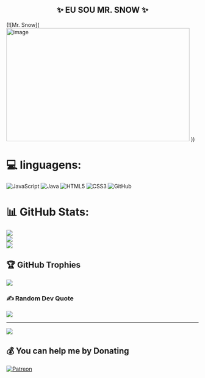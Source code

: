  <h2 align="center">
  <div class="led-marquee">
    <span>✨ EU SOU MR. SNOW ✨</span>
  </div>
</h2>
(![Mr. Snow](<img width="480" height="296" alt="image" src="https://github.com/user-attachments/assets/2054286b-3c53-4d79-96b8-dd4f10363cf6" />
))

 


# 💻 linguagens:
![JavaScript](https://img.shields.io/badge/javascript-%23323330.svg?style=for-the-badge&logo=javascript&logoColor=%23F7DF1E) ![Java](https://img.shields.io/badge/java-%23ED8B00.svg?style=for-the-badge&logo=openjdk&logoColor=white) ![HTML5](https://img.shields.io/badge/html5-%23E34F26.svg?style=for-the-badge&logo=html5&logoColor=white) ![CSS3](https://img.shields.io/badge/css3-%231572B6.svg?style=for-the-badge&logo=css3&logoColor=white) ![GitHub](https://img.shields.io/badge/github-%23121011.svg?style=for-the-badge&logo=github&logoColor=white)
# 📊 GitHub Stats:
![](https://github-readme-stats.vercel.app/api?username=nexusgalaxy207&theme=dark&hide_border=false&include_all_commits=false&count_private=false)<br/>
![](https://nirzak-streak-stats.vercel.app/?user=nexusgalaxy207&theme=dark&hide_border=false)<br/>
![](https://github-readme-stats.vercel.app/api/top-langs/?username=nexusgalaxy207&theme=dark&hide_border=false&include_all_commits=false&count_private=false&layout=compact)

## 🏆 GitHub Trophies
![](https://github-profile-trophy.vercel.app/?username=nexusgalaxy207&theme=radical&no-frame=false&no-bg=true&margin-w=4)

### ✍️ Random Dev Quote
![](https://quotes-github-readme.vercel.app/api?type=horizontal&theme=radical)

---
[![](https://visitcount.itsvg.in/api?id=nexusgalaxy207&icon=0&color=0)](https://visitcount.itsvg.in)

  ## 💰 You can help me by Donating
  [![Patreon](https://img.shields.io/badge/Patreon-F96854?style=for-the-badge&logo=patreon&logoColor=white)](https://patreon.com/Nexus527) 

  
<!-- Proudly created with GPRM ( https://gprm.itsvg.in ) -->
